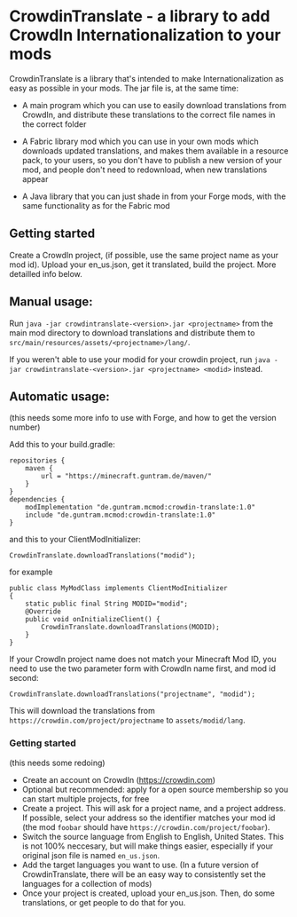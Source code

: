 CrowdinTranslate - a library to add CrowdIn Internationalization to your mods
=============================================================================

CrowdinTranslate is a library that's intended to make Internationalization as 
easy as possible in your mods. The jar file is, at the same time:

- A main program which you can use to easily download translations from
CrowdIn, and distribute these translations to the correct file names in the
correct folder

- A Fabric library mod which you can use in your own mods which downloads
updated translations, and makes them available in a resource pack, to your
users, so you don't have to publish a new version of your mod, and people
don't need to redownload, when new translations appear

- A Java library that you can just shade in from your Forge mods, with the same
functionality as for the Fabric mod



## Getting started

Create a CrowdIn project, (if possible, use the same project name as your mod id).
Upload your en_us.json, get it translated, build the project. More detailled 
info below.

## Manual usage:

Run `java -jar crowdintranslate-<version>.jar <projectname>` from the main
mod directory to download translations and distribute them
to `src/main/resources/assets/<projectname>/lang/`.

If you weren't able to use your modid for your crowdin project, run
`java -jar crowdintranslate-<version>.jar <projectname> <modid>` instead.

## Automatic usage:

(this needs some more info to use with Forge, and how to get the version number)

Add this to your build.gradle:

```
repositories {
	maven {
		url = "https://minecraft.guntram.de/maven/"
	}
}
dependencies {
    modImplementation "de.guntram.mcmod:crowdin-translate:1.0"
    include "de.guntram.mcmod:crowdin-translate:1.0"
}
```

and this to your ClientModInitializer:

```
CrowdinTranslate.downloadTranslations("modid");
```

for example

```
public class MyModClass implements ClientModInitializer 
{
    static public final String MODID="modid";
    @Override
    public void onInitializeClient() {
        CrowdinTranslate.downloadTranslations(MODID);
    }
}
```

If your CrowdIn project name does not match your Minecraft Mod ID, you need
to use the two parameter form with CrowdIn name first, and mod id second:

```
CrowdinTranslate.downloadTranslations("projectname", "modid");
```

This will download the translations from `https://crowdin.com/project/projectname`
to `assets/modid/lang`.



### Getting started
(this needs some redoing)
- Create an account on CrowdIn (https://crowdin.com)
- Optional but recommended: apply for a open source membership so you can start multiple projects, for free
- Create a project. This will ask for a project name, and a project address. 
If possible, select your address so the identifier matches your mod id
(the mod `foobar` should have `https://crowdin.com/project/foobar`).
- Switch the source language from English to English, United States. This is not
100% neccesary, but will make things easier, especially if your original json
file is named `en_us.json`.
- Add the target languages you want to use. (In a future version of CrowdinTranslate,
there will be an easy way to consistently set the languages for a collection 
of mods)
- Once your project is created, upload your en_us.json. Then, do some translations,
or get people to do that for you.
